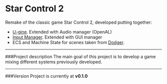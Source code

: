 # Star Control 2
Remake of the classic game Star Control 2, developed putting together:

- [U-gine](https://github.com/jjimenezg93/U-gine "U-gine"). Extended with Audio manager (OpenAL)
- [Input Manager](https://github.com/jjimenezg93/InputManager "Input"). Extended with GUI manager
- ECS and Machine State for scenes taken from [Dodger](https://github.com/jjimenezg93/Dodger "Dodger").
___

###Project description
The main goal of this project is to develop a game mixing different systems previously developed.
___

###Version
Project is currently at **v0.1.0**
